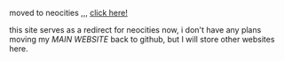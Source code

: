 moved to neocities ,,,
<a href="https://haitivine.neocities.org">click here!</a>

this site serves as a redirect for neocities now, i don't have any plans moving my <em>MAIN WEBSITE</em> back to github, but I will store other websites<br>
here.
